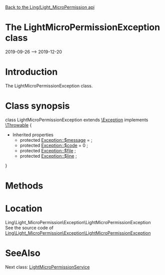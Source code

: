[Back to the Ling/Light_MicroPermission api](https://github.com/lingtalfi/Light_MicroPermission/blob/master/doc/api/Ling/Light_MicroPermission.md)



The LightMicroPermissionException class
================
2019-09-26 --> 2019-12-20






Introduction
============

The LightMicroPermissionException class.



Class synopsis
==============


class <span class="pl-k">LightMicroPermissionException</span> extends [\Exception](http://php.net/manual/en/class.exception.php) implements [\Throwable](http://php.net/manual/en/class.throwable.php) {

- Inherited properties
    - protected  [Exception::$message](#property-message) =  ;
    - protected  [Exception::$code](#property-code) = 0 ;
    - protected  [Exception::$file](#property-file) ;
    - protected  [Exception::$line](#property-line) ;

}






Methods
==============






Location
=============
Ling\Light_MicroPermission\Exception\LightMicroPermissionException<br>
See the source code of [Ling\Light_MicroPermission\Exception\LightMicroPermissionException](https://github.com/lingtalfi/Light_MicroPermission/blob/master/Exception/LightMicroPermissionException.php)



SeeAlso
==============
Next class: [LightMicroPermissionService](https://github.com/lingtalfi/Light_MicroPermission/blob/master/doc/api/Ling/Light_MicroPermission/Service/LightMicroPermissionService.md)<br>
